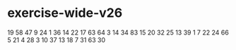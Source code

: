# exercise-wide-v26
19
58
47
9
24
1
36
14
22
17
63
64
3
14
34
83
15
20
32
25
13
39
1
7
22
24
66
5
21
4
28
3
10
37
13
18
7
31
63
30
